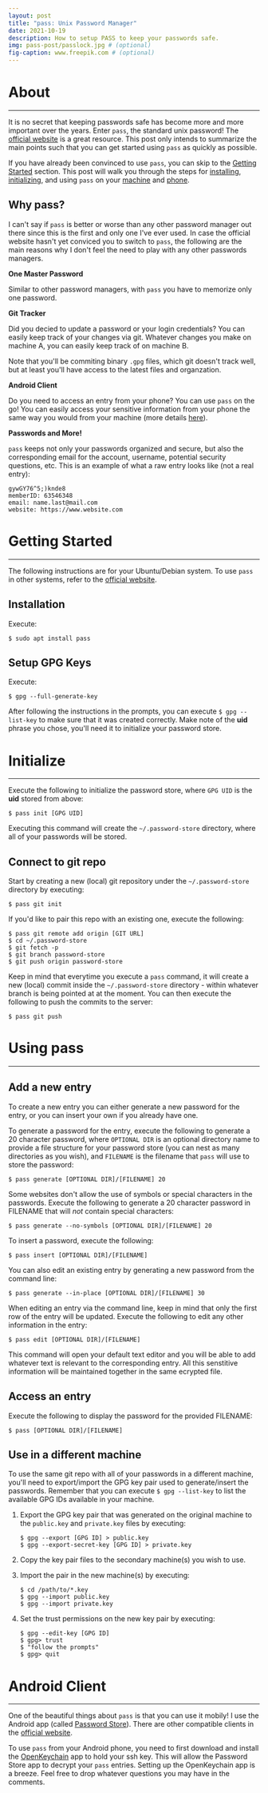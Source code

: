 ```yaml
---
layout: post
title: "pass: Unix Password Manager"
date: 2021-10-19
description: How to setup PASS to keep your passwords safe.
img: pass-post/passlock.jpg # (optional)
fig-caption: www.freepik.com # (optional)
---
```


# About <a id="headerlink" name="pass-about" href="#pass-about" title="Permalink to this headline"></a>
------------------

It is no secret that keeping passwords safe has become more and more important
over the years. Enter `pass`, the standard unix password!
The [official website](https://www.passwordstore.org/) is a great resource. This
post only intends to summarize the main points such that you can get started
using `pass` as quickly as possible.

If you have already been convinced to use `pass`, you can skip to
the [Getting Started](#pass-getting-started) section. This post will walk you
through the steps
for [installing](#pass-getting-started), [initializing](#pass-initialize), and
using `pass` on your [machine](#pass-use) and [phone](#pass-android-client).

## Why pass? <a id="headerlink" name="pass-why" href="#pass-why" title="Permalink to this headline"></a>

I can't say if `pass` is better or worse than any other password manager out
there since this is the first and only one I've ever used. In case the official
website hasn't yet conviced you to switch to `pass`, the following are the main
reasons why I don't feel the need to play with any other passwords managers.

**One Master Password**

Similar to other password managers, with `pass` you have to memorize only one
password.

**Git Tracker**

Did you decied to update a password or your login credentials? You can easily
keep track of your changes via git. Whatever changes you make on machine A, you
can easily keep track of on machine B.

Note that you'll be commiting binary `.gpg` files, which git doesn't track well,
but at least you'll have access to the latest files and organzation.

**Android Client**

Do you need to access an entry from your phone? You can use `pass` on the go!
You can easily access your sensitive information from your phone the same way
you would from your machine (more details [here](#pass-android-client)).

**Passwords and More!**

`pass` keeps not only your passwords organized and secure, but also the
corresponding email for the account, username, potential security questions,
etc. This is an example of what a raw entry looks like (not a real entry):

```
gywGY76^5;)knde8
memberID: 63546348
email: name.last@mail.com
website: https://www.website.com
```

# Getting Started <a id="headerlink" name="pass-getting-started" href="#pass-getting-started" title="Permalink to this headline"></a>
------------------

The following instructions are for your Ubuntu/Debian system. To use `pass` in
other systems, refer to the [official website](https://www.passwordstore.org/).

## Installation <a id="headerlink" name="pass-getting-started" href="#pass-getting-started" title="Permalink to this headline"></a>

Execute:

``` shell
$ sudo apt install pass
```

## Setup GPG Keys <a id="headerlink" name="pass-gpg-keys" href="#pass-gpg-keys" title="Permalink to this headline"></a>

Execute:

``` shell
$ gpg --full-generate-key
```

After following the instructions in the prompts, you can execute `$ gpg
--list-key` to make sure that it was created correctly. Make note of the **uid**
phrase you chose, you'll need it to initialize your password store.

# Initialize <a id="headerlink" name="pass-initialize" href="#pass-initialize" title="Permalink to this headline"></a>
------------------

Execute the following to initialize the password store, where `GPG UID` is the
**uid** stored from above:

``` shell
$ pass init [GPG UID]
```

Executing this command will create the `~/.password-store` directory, where all
of your passwords will be stored.

## Connect to git repo <a id="headerlink" name="pass-git" href="#pass-git" title="Permalink to this headline"></a>

Start by creating a new (local) git repository under the `~/.password-store`
directory by executing:

``` shell
$ pass git init
```

If you'd like to pair this repo with an existing one, execute the following:

``` shell
$ pass git remote add origin [GIT URL]
$ cd ~/.password-store
$ git fetch -p
$ git branch password-store
$ git push origin password-store
```

Keep in mind that everytime you execute a `pass` command, it will create a new
(local) commit inside the `~/.password-store` directory - within whatever branch
is being pointed at at the moment. You can then execute the following to push
the commits to the server:

``` shell
$ pass git push
```

# Using pass <a id="headerlink" name="pass-use" href="#pass-use" title="Permalink to this headline"></a>
------------------

## Add a new entry <a id="headerlink" name="pass-add-entry" href="#pass-add-entry" title="Permalink to this headline"></a>

To create a new entry you can either generate a new password for the entry, or
you can insert your own if you already have one.

To generate a password for the entry, execute the following to generate a 20
character password, where `OPTIONAL DIR` is an optional directory name to
provide a file structure for your password store (you can nest as many
directories as you wish), and `FILENAME` is the filename that `pass` will use to
store the password:

``` shell
$ pass generate [OPTIONAL DIR]/[FILENAME] 20
```

Some websites don't allow the use of symbols or special characters in the
passwords. Execute the following to generate a 20 character password in FILENAME
that will *not* contain special characters:

``` shell
$ pass generate --no-symbols [OPTIONAL DIR]/[FILENAME] 20
```

To insert a password, execute the following:

``` shell
$ pass insert [OPTIONAL DIR]/[FILENAME]
```

You can also edit an existing entry by generating a new password from the
command line:

``` shell
$ pass generate --in-place [OPTIONAL DIR]/[FILENAME] 30
```

When editing an entry via the command line, keep in mind that only the first row
of the entry will be updated. Execute the following to edit any other
information in the entry:

``` shell
$ pass edit [OPTIONAL DIR]/[FILENAME]
```

This command will open your default text editor and you will be able to add
whatever text is relevant to the corresponding entry. All this senstitive
information will be maintained together in the same ecrypted file.

## Access an entry <a id="headerlink" name="pass-replace-password" href="#pass-replace-password" title="Permalink to this headline"></a>

Execute the following to display the password for the provided FILENAME:

``` shell
$ pass [OPTIONAL DIR]/[FILENAME]
```

## Use in a different machine <a id="headerlink" name="pass-different-machine" href="#pass-different-machine" title="Permalink to this headline"></a>

To use the same git repo with all of your passwords in a different machine,
you'll need to export/import the GPG key pair used to generate/insert the
passwords. Remember that you can execute `$ gpg --list-key` to list the
available GPG IDs available in your machine.

1. Export the GPG key pair that was generated on the original machine to the
   `public.key` and `private.key` files by executing:

    ``` shell
    $ gpg --export [GPG ID] > public.key
    $ gpg --export-secret-key [GPG ID] > private.key
    ```

2. Copy the key pair files to the secondary machine(s) you wish to use.

3. Import the pair in the new machine(s) by executing:

    ``` shell
    $ cd /path/to/*.key
    $ gpg --import public.key
    $ gpg --import private.key
    ```

4. Set the trust permissions on the new key pair by executing:

    ``` shell
    $ gpg --edit-key [GPG ID]
    $ gpg> trust
    $ "follow the prompts"
    $ gpg> quit
    ```

# Android Client <a id="headerlink" name="pass-android-client" href="#pass-android-client" title="Permalink to this headline"></a>
------------------

One of the beautiful things about `pass` is that you can use it mobily! I use
the Android app
(called
[Password Store](https://play.google.com/store/apps/details?id=dev.msfjarvis.aps&hl=en_US&gl=US)). There
are other compatible clients in
the [official website](https://www.passwordstore.org/).

To use `pass` from your Android phone, you need to first download and install
the
[OpenKeychain](https://play.google.com/store/apps/details?id=org.sufficientlysecure.keychain&hl=en_US&gl=US) app
to hold your ssh key. This will allow the Password Store app to decrypt your
`pass` entries. Setting up the OpenKeychain app is a breeze. Feel free to drop
whatever questions you may have in the comments.
